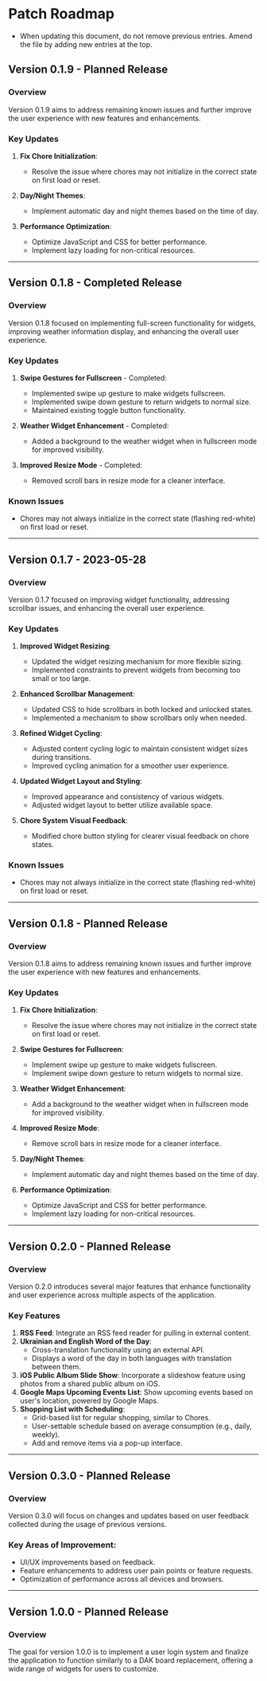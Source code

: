 # Patch Roadmap

- When updating this document, do not remove previous entries. Amend the file by adding new entries at the top.

## Version 0.1.9 - Planned Release

### Overview
Version 0.1.9 aims to address remaining known issues and further improve the user experience with new features and enhancements.

### Key Updates
1. **Fix Chore Initialization**:
   - Resolve the issue where chores may not initialize in the correct state on first load or reset.

2. **Day/Night Themes**:
   - Implement automatic day and night themes based on the time of day.

3. **Performance Optimization**:
   - Optimize JavaScript and CSS for better performance.
   - Implement lazy loading for non-critical resources.

---

## Version 0.1.8 - Completed Release

### Overview
Version 0.1.8 focused on implementing full-screen functionality for widgets, improving weather information display, and enhancing the overall user experience.

### Key Updates
1. **Swipe Gestures for Fullscreen** - Completed:
   - Implemented swipe up gesture to make widgets fullscreen.
   - Implemented swipe down gesture to return widgets to normal size.
   - Maintained existing toggle button functionality.

2. **Weather Widget Enhancement** - Completed:
   - Added a background to the weather widget when in fullscreen mode for improved visibility.

3. **Improved Resize Mode** - Completed:
   - Removed scroll bars in resize mode for a cleaner interface.

### Known Issues
- Chores may not always initialize in the correct state (flashing red-white) on first load or reset.

---

## Version 0.1.7 - 2023-05-28

### Overview
Version 0.1.7 focused on improving widget functionality, addressing scrollbar issues, and enhancing the overall user experience.

### Key Updates
1. **Improved Widget Resizing**: 
   - Updated the widget resizing mechanism for more flexible sizing.
   - Implemented constraints to prevent widgets from becoming too small or too large.

2. **Enhanced Scrollbar Management**:
   - Updated CSS to hide scrollbars in both locked and unlocked states.
   - Implemented a mechanism to show scrollbars only when needed.

3. **Refined Widget Cycling**:
   - Adjusted content cycling logic to maintain consistent widget sizes during transitions.
   - Improved cycling animation for a smoother user experience.

4. **Updated Widget Layout and Styling**:
   - Improved appearance and consistency of various widgets.
   - Adjusted widget layout to better utilize available space.

5. **Chore System Visual Feedback**:
   - Modified chore button styling for clearer visual feedback on chore states.

### Known Issues
- Chores may not always initialize in the correct state (flashing red-white) on first load or reset.

---

## Version 0.1.8 - Planned Release

### Overview
Version 0.1.8 aims to address remaining known issues and further improve the user experience with new features and enhancements.

### Key Updates
1. **Fix Chore Initialization**:
   - Resolve the issue where chores may not initialize in the correct state on first load or reset.

2. **Swipe Gestures for Fullscreen**:
   - Implement swipe up gesture to make widgets fullscreen.
   - Implement swipe down gesture to return widgets to normal size.

3. **Weather Widget Enhancement**:
   - Add a background to the weather widget when in fullscreen mode for improved visibility.

4. **Improved Resize Mode**:
   - Remove scroll bars in resize mode for a cleaner interface.

5. **Day/Night Themes**:
   - Implement automatic day and night themes based on the time of day.

6. **Performance Optimization**:
   - Optimize JavaScript and CSS for better performance.
   - Implement lazy loading for non-critical resources.

---

## Version 0.2.0 - Planned Release

### Overview
Version 0.2.0 introduces several major features that enhance functionality and user experience across multiple aspects of the application.

### Key Features
1. **RSS Feed**: Integrate an RSS feed reader for pulling in external content.
2. **Ukrainian and English Word of the Day**:
   - Cross-translation functionality using an external API.
   - Displays a word of the day in both languages with translation between them.
3. **iOS Public Album Slide Show**: Incorporate a slideshow feature using photos from a shared public album on iOS.
4. **Google Maps Upcoming Events List**: Show upcoming events based on user's location, powered by Google Maps.
5. **Shopping List with Scheduling**:
   - Grid-based list for regular shopping, similar to Chores.
   - User-settable schedule based on average consumption (e.g., daily, weekly).
   - Add and remove items via a pop-up interface.

---

## Version 0.3.0 - Planned Release

### Overview
Version 0.3.0 will focus on changes and updates based on user feedback collected during the usage of previous versions.

### Key Areas of Improvement:
- UI/UX improvements based on feedback.
- Feature enhancements to address user pain points or feature requests.
- Optimization of performance across all devices and browsers.

---

## Version 1.0.0 - Planned Release

### Overview
The goal for version 1.0.0 is to implement a user login system and finalize the application to function similarly to a DAK board replacement, offering a wide range of widgets for users to customize.

